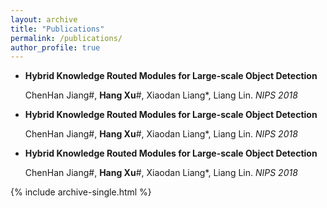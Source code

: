 ```yaml
---
layout: archive
title: "Publications"
permalink: /publications/
author_profile: true
---
```


- **Hybrid Knowledge Routed Modules for Large-scale Object Detection**
 
  ChenHan Jiang#, **Hang Xu**#, Xiaodan Liang*, Liang Lin. *NIPS 2018*
  
- **Hybrid Knowledge Routed Modules for Large-scale Object Detection**
 
  ChenHan Jiang#, **Hang Xu**#, Xiaodan Liang*, Liang Lin. *NIPS 2018*
  
- **Hybrid Knowledge Routed Modules for Large-scale Object Detection**
 
  ChenHan Jiang#, **Hang Xu**#, Xiaodan Liang*, Liang Lin. *NIPS 2018*
 
 
<!-- {% include base_path %} -->

<!-- {% for post in site.publications reversed %} -->
  {% include archive-single.html %}
<!-- {% endfor %} -->

